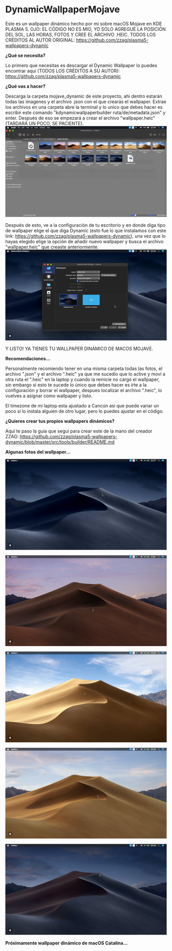 # DynamicWallpaperMojave
Este es un wallpaper dinámico hecho por mi sobre macOS Mojave en KDE PLASMA 5. OJO: EL CÓDIGO NO ES MIO, YO SOLO AGREGUÉ LA POSICIÓN DEL SOL, LAS HORAS, FOTOS Y CREE EL ARCHIVO .HEIC. TODOS LOS CRÉDITOS AL AUTOR ORIGINAL: https://github.com/zzag/plasma5-wallpapers-dynamic

<b> ¿Qué se necesita? </b>

Lo primero que necesitas es descargar el Dynamic Wallpaper lo puedes encontrar aqui (TODOS LOS CRÉDITOS A SU AUTOR): https://github.com/zzag/plasma5-wallpapers-dynamic

<b> ¿Qué vas a hacer? </b>

Descarga la carpeta mojave_dynamic de este proyecto, ahi dentro estarán todas las imagenes y el archivo .json con el que crearás el wallpaper. Extrae los archivos en una carpeta abre la terminal y lo unico que debes hacer es escribir este comando "kdynamicwallpaperbuilder ruta/de/metadata.json" y enter. Después de eso se empezará a crear el archivo "wallpaper.heic" (TARDARÁ UN POCO, SE PACIENTE).
![Carpeta con las imagenes, el archivo metadata.json y el wallpaper.heic](https://github.com/paulmont999/DynamicWallpaperMojave/blob/main/01.png)

Después de esto, ve a la configuración de tu escritorio y en donde diga tipo de wallpaper elige el que diga Dynamic (esto fue lo que instalamos con este link: https://github.com/zzag/plasma5-wallpapers-dynamic), una vez que lo hayas elegido elige la opción de añadir nuevo wallpaper y busca el archivo "wallpaper.heic" que creaste anteriormente.
![Configurar el wallpaper](https://github.com/paulmont999/DynamicWallpaperMojave/blob/main/02.png)

Y LISTO! YA TIENES TU WALLPAPER DINÁMICO DE MACOS MOJAVE.

<b> Recomendaciones... </b>

Personalmente recomiendo tener en una misma carpeta todas las fotos, el archivo ".json" y el archivo ".heic" ya que me sucedio que lo active y movi a otra ruta el ".heic" en la laptop y cuando la reinicie no cargó el wallpaper, sin embargo si esto te sucede lo único que debes hacer es irte a la configuración y borrar el wallpaper, despues localizar el archivo ".heic", lo vuelves a asignar como wallpaper y listo.

El timezone de mi laptop esta ajustado a Cancún asi que puede variar un poco si lo instala alguien de otro lugar, pero lo puedes ajustar en el código.

<b> ¿Quieres crear tus propios wallpapers dinámicos? </b>

Aquí te paso la guia que segui para crear este de la mano del creador ZZAG:
https://github.com/zzag/plasma5-wallpapers-dynamic/blob/master/src/tools/builder/README.md

<b> Algunas fotos del wallpaper... </b>

![Wallpaper a las 10:37 P.M.](https://github.com/paulmont999/DynamicWallpaperMojave/blob/main/PRUEBA%201.png)

![Wallpaper a las 6:39 A.M.](https://github.com/paulmont999/DynamicWallpaperMojave/blob/main/PRUEBA%202.png)

![Wallpaper a las 12:39 P.M.](https://github.com/paulmont999/DynamicWallpaperMojave/blob/main/PRUEBA%203.png)

![Wallpaper a las 4:39 P.M.](https://github.com/paulmont999/DynamicWallpaperMojave/blob/main/PRUEBA%204.png)

![Wallpaper a las 8:40 P.M.](https://github.com/paulmont999/DynamicWallpaperMojave/blob/main/PRUEBA%205.png)

<b> Próximamente wallpaper dinámico de macOS Catalina... </b>
